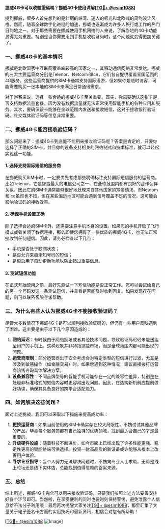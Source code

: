 **挪威4G卡可以收驗證碼嗎？挪威4G卡使用详解[[TG💪+ @esim1088](https://t.me/s/esim1088)]**

提到挪威，很多人首先想到的是壮丽的峡湾、迷人的极光和北欧式的简约设计风格。然而，随着全球数字化进程的加速，挪威也逐渐成为许多人旅行或工作的热门目的地之一。对于那些需要在挪威使用手机网络的人来说，了解当地的4G卡功能显得尤为重要。特别是当你需要用到手机接收验证码时，这个问题就变得更加关键了。

### 一、挪威4G卡的基本情况

挪威是北欧国家中互联网覆盖率较高的国家之一，其移动通信网络非常发达。挪威的三大主要运营商分别是Telenor、Netcom和Ice，它们各自提供覆盖全国范围的4G服务。这些运营商提供的SIM卡通常支持国际漫游，但如果你是临时访客，可能需要购买一张本地的SIM卡来满足日常通讯需求。

对于游客来说，选择一张合适的挪威4G卡至关重要。首先，你需要确认这张卡是否支持数据流量套餐，因为没有数据流量就无法正常使用智能手机的各种应用和服务。其次，要确保该卡能够在全球范围内发送和接收短信，这对于接收银行验证码、社交媒体验证码等信息非常重要。

### 二、挪威4G卡能否接收验证码？

那么问题来了：挪威4G卡到底能不能用来接收验证码呢？答案是肯定的，只要你选择了正确的SIM卡，并且你的设备支持相关的网络制式和技术标准，就可以轻松实现这一功能。

#### 1. 选择支持国际短信的服务商

在挪威购买SIM卡时，一定要优先考虑那些明确标注支持国际短信服务的运营商。比如Telenor，它是挪威最大的电信公司之一，在全球范围内都有良好的合作伙伴关系，因此它的SIM卡通常能够很好地处理来自其他国家的短信请求。而Netcom和Ice虽然也不错，但在某些偏远地区可能会遇到信号覆盖不足的情况，这可能会影响验证码的接收效率。

#### 2. 确保手机设置正确

除了选择合适的SIM卡外，还需要注意手机本身的设置。如果您的手机开启了飞行模式或者关闭了数据连接，那么即使您拥有了一张优质的挪威4G卡，也无法正常接收到任何短信。因此，请务必检查以下几点：

- 手机是否处于联网状态；
- 是否允许来自未知号码的短信；
- 是否启用了自动更新功能以防止错过重要信息。

#### 3. 测试短信功能

在正式开始使用之前，最好先测试一下短信功能是否正常工作。您可以尝试给自己的另一个号码发送一条测试短信，并查看是否能及时收到回复。如果发现存在问题，则可以联系客服寻求帮助。

### 三、为什么有些人认为挪威4G卡不能接收验证码？

尽管大多数情况下挪威4G卡是可以顺利接收验证码的，但仍有一些用户反映遇到了困难。这主要是由于以下几个原因造成的：

1. **网络延迟**：有时候由于网络拥堵或者其他技术问题，导致验证码迟迟未能送达至用户的手机上。这种现象并非特指挪威市场，而是全球范围内都可能出现的问题。
2. **运营商限制**：部分运营商出于安全考虑会对特定类型的短信进行过滤，尤其是涉及到敏感操作（如金融交易）时。如果您遇到这种情况，建议直接拨打运营商热线咨询具体解决方案。
3. **设备兼容性**：不同品牌型号的智能手机可能存在一定的兼容性差异，特别是在处理非标准格式的短信内容时更容易出现问题。因此，在选购新机前应提前做好功课，确保其具备良好的跨平台适配能力。

### 四、如何解决这些问题？

面对上述挑战，我们可以采取以下措施来提高成功率：

1. **更换运营商**：如果当前使用的SIM卡确实存在较大局限性，不妨试试其他品牌的产品。毕竟每个服务商都有自己独特的优势领域，找到最适合自己的才是最重要的。
2. **升级硬件设施**：随着科技不断进步，如今市面上已经出现了许多性能更强、稳定性更高的智能终端可供选择。投资一款高品质的新设备或许能够从根本上改善用户体验。
3. **寻求专业指导**：当个人努力无法解决问题时，不妨向专业人士求助。无论是线上论坛还是线下实体店，总能找到值得信赖的答案来源。

### 五、总结

综上所述，挪威4G卡完全可以用来接收验证码，只要我们按照上述方法妥善安排好各个环节即可。当然啦，在享受便利的同时也要时刻保持警惕，避免泄露个人信息给不法分子利用哦！最后再次提醒大家关注[TG💪+ @esim1088](https://t.me/s/esim1088)，那里汇集了大量关于电子签名卡方面的实用技巧和最新资讯，相信会对您有所帮助！

[[TG💪+ @esim1088](https://t.me/s/esim1088) ![Image](https://i.postimg.cc/4NQfJmqS/Snipaste-2025-05-13-00-14-12.png)]